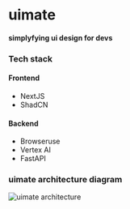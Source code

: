 # uimate
#### simplyfying ui design for devs

### Tech stack

#### Frontend
- NextJS
- ShadCN

#### Backend
- Browseruse
- Vertex AI
- FastAPI

### uimate architecture diagram


![uimate architecture](https://sdmntprwestus2.oaiusercontent.com/files/00000000-e9b8-61f8-858a-c1314ce756a0/raw?se=2025-05-19T11%3A23%3A29Z&sp=r&sv=2024-08-04&sr=b&scid=00000000-0000-0000-0000-000000000000&skoid=bbd22fc4-f881-4ea4-b2f3-c12033cf6a8b&sktid=a48cca56-e6da-484e-a814-9c849652bcb3&skt=2025-05-19T05%3A37%3A30Z&ske=2025-05-20T05%3A37%3A30Z&sks=b&skv=2024-08-04&sig=lusrhm2GJus90feiYnWRZW0UV61/1rbK/A%2Bw8T9PBjs%3D)
